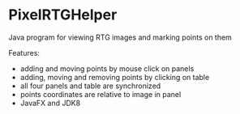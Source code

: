 # PixelRTGHelper
Java program for viewing RTG images and marking points on them

Features:
- adding and moving points by mouse click on panels
- adding, moving and removing points by clicking on table
- all four panels and table are synchronized
- points coordinates are relative to image in panel
- JavaFX and JDK8